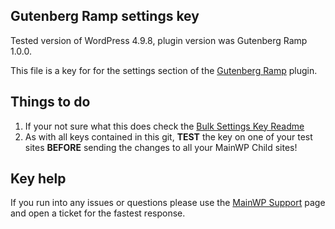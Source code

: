 ## Gutenberg Ramp settings key

Tested version of WordPress 4.9.8, plugin version was Gutenberg Ramp 1.0.0.

This file is a key for for the settings section of the [Gutenberg Ramp](https://wordpress.org/plugins/gutenberg-ramp/) plugin. 

## Things to do

1. If your not sure what this does check the [Bulk Settings Key Readme](https://github.com/mainwp/Bulk-Setting-Manager-Keys/blob/master/README.md)
2. As with all keys contained in this git, **TEST** the key on one of your test sites **BEFORE** sending the changes to all your MainWP Child sites!

## Key help

If you run into any issues or questions please use the [MainWP Support](https://mainwp.com/support/) page and open a ticket for the fastest response.
